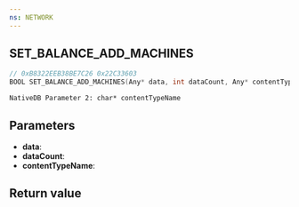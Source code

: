 ```yaml
---
ns: NETWORK
---
```

## SET_BALANCE_ADD_MACHINES

```c
// 0xB8322EEB38BE7C26 0x22C33603
BOOL SET_BALANCE_ADD_MACHINES(Any* data, int dataCount, Any* contentTypeName);
```

```
NativeDB Parameter 2: char* contentTypeName
```

## Parameters
* **data**: 
* **dataCount**: 
* **contentTypeName**: 

## Return value
